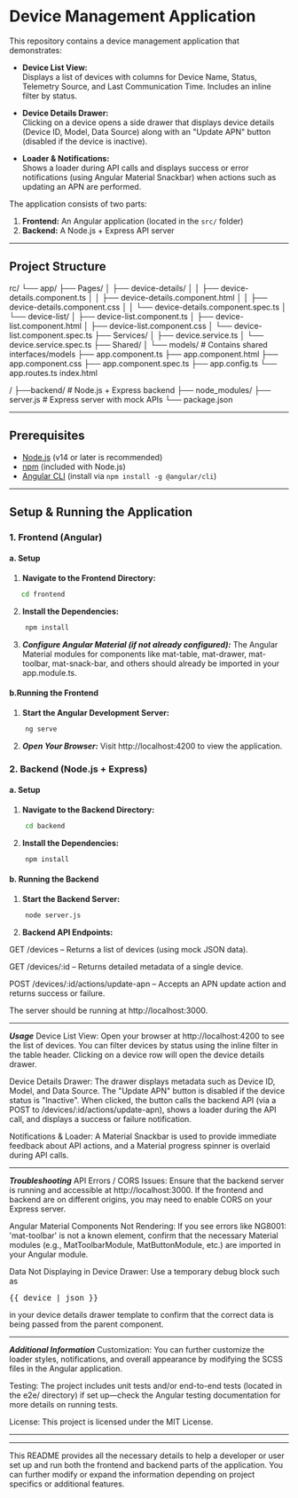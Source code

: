 # Device Management Application

This repository contains a device management application that demonstrates:

- **Device List View:**  
  Displays a list of devices with columns for Device Name, Status, Telemetry Source, and Last Communication Time. Includes an inline filter by status.

- **Device Details Drawer:**  
  Clicking on a device opens a side drawer that displays device details (Device ID, Model, Data Source) along with an "Update APN" button (disabled if the device is inactive).

- **Loader & Notifications:**  
  Shows a loader during API calls and displays success or error notifications (using Angular Material Snackbar) when actions such as updating an APN are performed.

The application consists of two parts:
  
1. **Frontend:** An Angular application (located in the `src/` folder)  
2. **Backend:** A Node.js + Express API server

---

## Project Structure

rc/ └── app/ ├── Pages/ │ ├── device-details/ │ │ ├── device-details.component.ts │ │ ├── device-details.component.html │ │ ├── device-details.component.css │ │ └── device-details.component.spec.ts │ └── device-list/ │ ├── device-list.component.ts │ ├── device-list.component.html │ ├── device-list.component.css │ └── device-list.component.spec.ts ├── Services/ │ ├── device.service.ts │ └── device.service.spec.ts ├── Shared/ │ └── models/ # Contains shared interfaces/models ├── app.component.ts ├── app.component.html ├── app.component.css ├── app.component.spec.ts ├── app.config.ts └── app.routes.ts index.html

/ ├──backend/ # Node.js + Express backend ├── node_modules/ ├── server.js # Express server with mock APIs └── package.json


---

## Prerequisites

- [Node.js](https://nodejs.org/) (v14 or later is recommended)
- [npm](https://www.npmjs.com/) (included with Node.js)
- [Angular CLI](https://angular.io/cli) (install via `npm install -g @angular/cli`)

---

## Setup & Running the Application

### 1. Frontend (Angular)

#### a. Setup

1. **Navigate to the Frontend Directory:**
```bash
   cd frontend
```
2. **Install the Dependencies:**
```bash
    npm install
```
3. ***Configure Angular Material (if not already configured):***
    The Angular Material modules for components like mat-table, mat-drawer, mat-toolbar, mat-snack-bar, and others should already be imported in your app.module.ts.

#### b.Running the Frontend

1. **Start the Angular Development Server:**
```bash
    ng serve
```
2. ***Open Your Browser:*** 
    Visit http://localhost:4200 to view the application.


### 2. Backend (Node.js + Express)

#### a. Setup

1. **Navigate to the Backend Directory:**
```bash
    cd backend
```
2. **Install the Dependencies:**
```bash
    npm install
```

#### b. Running the Backend

1. **Start the Backend Server:**
```bash
    node server.js
```

2. **Backend API Endpoints:**

GET /devices – Returns a list of devices (using mock JSON data).

GET /devices/:id – Returns detailed metadata of a single device.

POST /devices/:id/actions/update-apn – Accepts an APN update action and returns success or failure.

The server should be running at http://localhost:3000.

-------------------------------------------------------------------------------

***Usage***
Device List View: Open your browser at http://localhost:4200 to see the list of devices. You can filter devices by status using the inline filter in the table header. Clicking on a device row will open the device details drawer.

Device Details Drawer: The drawer displays metadata such as Device ID, Model, and Data Source. The "Update APN" button is disabled if the device status is "Inactive". When clicked, the button calls the backend API (via a POST to /devices/:id/actions/update-apn), shows a loader during the API call, and displays a success or failure notification.

Notifications & Loader: A Material Snackbar is used to provide immediate feedback about API actions, and a Material progress spinner is overlaid during API calls.

-------------------------------------------------------------------------------

***Troubleshooting***
API Errors / CORS Issues: Ensure that the backend server is running and accessible at http://localhost:3000. If the frontend and backend are on different origins, you may need to enable CORS on your Express server.

Angular Material Components Not Rendering: If you see errors like NG8001: 'mat-toolbar' is not a known element, confirm that the necessary Material modules (e.g., MatToolbarModule, MatButtonModule, etc.) are imported in your Angular module.

Data Not Displaying in Device Drawer: Use a temporary debug block such as <pre>{{ device | json }}</pre> in your device details drawer template to confirm that the correct data is being passed from the parent component.

-------------------------------------------------------------------------------

***Additional Information***
Customization: You can further customize the loader styles, notifications, and overall appearance by modifying the SCSS files in the Angular application.

Testing: The project includes unit tests and/or end-to-end tests (located in the e2e/ directory) if set up—check the Angular testing documentation for more details on running tests.

License: This project is licensed under the MIT License.

-------------------------------------------------------------------------------


---

This README provides all the necessary details to help a developer or user set up and run both the frontend and backend parts of the application. You can further modify or expand the information depending on project specifics or additional features.